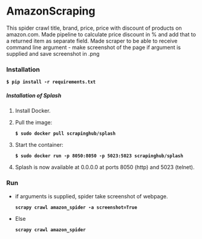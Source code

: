 # AmazonScraping
This spider crawl title, brand, price, price with discount of products on amazon.com.
Made pipeline to calculate price discount in % and add that to a returned item as separate field. 
Made scraper to be able to receive command line argument - make screenshot of the page if argument is supplied and save screenshot in .png


### Installation
****``$ pip install -r requirements.txt``****


##### Installation of Splash 
1. Install Docker.
2. Pull the image:

    ****``$ sudo docker pull scrapinghub/splash``****
3. Start the container:
    
    ****``$ sudo docker run -p 8050:8050 -p 5023:5023 scrapinghub/splash``****
4. Splash is now available at 0.0.0.0 at ports 8050 (http) and 5023 (telnet).

### Run
- if arguments is supplied, spider take screenshot of webpage.

    ****```scrapy crawl amazon_spider -a screenshot=True```****
- Else

    ****```scrapy crawl amazon_spider```****
